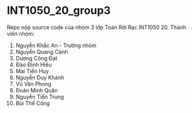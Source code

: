 # INT1050_20_group3
Repo nộp source code của nhóm 3 lớp Toán Rời Rạc INT1050 20.
Thành viên nhóm:
1. Nguyễn Khắc An - Trưởng nhóm
2. Nguyễn Quang Cảnh
3. Dương Công Đạt
4. Đào Đình Hiếu
5. Mai Tiến Huy
6. Nguyễn Duy Khánh
7. Vũ Văn Phong
8. Đoàn Minh Quân
9. Nguyễn Tiến Trung
10. Bùi Thế Công

